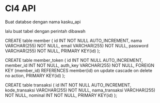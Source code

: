 # CI4 API

Buat databse dengan nama kasku_api

lalu buat tabel dengan perintah dibawah

CREATE table member ( 
          id INT NOT NULL AUTO_INCREMENT, 
		  nama VARCHAR(255) NOT NULL,
		  email VARCHAR(255) NOT NULL,
	      password VARCHAR(255) NOT NULL,
		  PRIMARY KEY(id) 
);

CREATE table member_token (
    id INT NOT NULL AUTO_INCREMENT,
    member_id INT NOT NULL,
    auth_key VARCHAR(255) NOT NULL,
    FOREIGN KEY (member_id) REFERENCES member(id) on update cascade on delete no action,
    PRIMARY KEY(id) 
); 

CREATE table transaksi (
    id INT NOT NULL AUTO_INCREMENT,
    kode_transaksi VARCHAR(255) NOT NULL,
    nama_transaksi VARCHAR(255) NOT NULL,
    nominal INT NOT NULL,
    PRIMARY KEY(id) 
);
